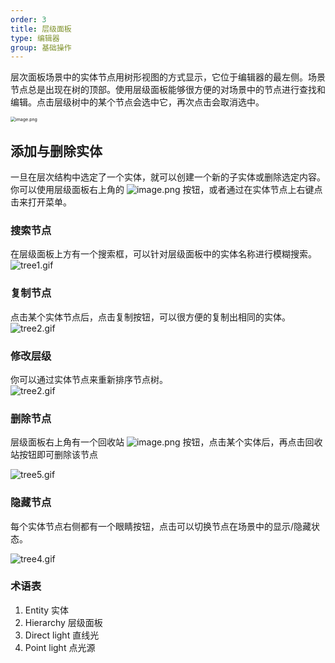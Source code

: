 ```yaml
---
order: 3
title: 层级面板
type: 编辑器
group: 基础操作
---
```


层次面板场景中的实体节点用树形视图的方式显示，它位于编辑器的最左侧。场景节点总是出现在树的顶部。使用层级面板能够很方便的对场景中的节点进行查找和编辑。点击层级树中的某个节点会选中它，再次点击会取消选中。

<img src="https://img.alicdn.com/imgextra/i3/O1CN010JEnsw1aXJ9wTddi9_!!6000000003339-2-tps-624-788.png" alt="image.png" style="zoom:50%;" />

## 添加与删除实体

一旦在层次结构中选定了一个实体，就可以创建一个新的子实体或删除选定内容。你可以使用层级面板右上角的 ![image.png](https://img.alicdn.com/imgextra/i2/O1CN0174RKfI1dp7PPeLmHn_!!6000000003784-2-tps-34-38.png) 按钮，或者通过在实体节点上右键点击来打开菜单。

### 搜索节点

在层级面板上方有一个搜索框，可以针对层级面板中的实体名称进行模糊搜索。  
![tree1.gif](https://img.alicdn.com/imgextra/i2/O1CN01Gtc4BT1RMTFN3L7aH_!!6000000002097-1-tps-231-354.gif)

### 复制节点

点击某个实体节点后，点击复制按钮，可以很方便的复制出相同的实体。  
![tree2.gif](https://img.alicdn.com/imgextra/i4/O1CN01sf5eCY1vGuufPYKGq_!!6000000006146-1-tps-231-354.gif)

### 修改层级

你可以通过实体节点来重新排序节点树。  
![tree2.gif](https://img.alicdn.com/imgextra/i3/O1CN01lBh8na1zWGecdjEvt_!!6000000006721-1-tps-939-549.gif)

### 删除节点

层级面板右上角有一个回收站 ![image.png](https://img.alicdn.com/imgextra/i4/O1CN01i25J1t1MFXARTy5NA_!!6000000001405-2-tps-32-46.png) 按钮，点击某个实体后，再点击回收站按钮即可删除该节点

![tree5.gif](https://img.alicdn.com/imgextra/i4/O1CN01eGhuHb1Zt0ItZsnzc_!!6000000003251-1-tps-305-312.gif)

### 隐藏节点

每个实体节点右侧都有一个眼睛按钮，点击可以切换节点在场景中的显示/隐藏状态。

![tree4.gif](https://img.alicdn.com/imgextra/i3/O1CN01A0iZVl1jLhfJw4Ulh_!!6000000004532-1-tps-939-549.gif)

### 术语表

1. Entity 实体
1. Hierarchy 层级面板
1. Direct light 直线光
1. Point light 点光源
